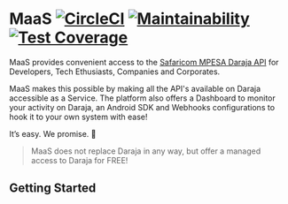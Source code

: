 # MaaS  [![CircleCI](https://circleci.com/gh/jumaallan/MaaS.svg?style=shield)](https://circleci.com/gh/jumaallan/MaaS) [![Maintainability](https://api.codeclimate.com/v1/badges/798db88c95d4fef56e5f/maintainability)](https://codeclimate.com/github/jumaallan/MaaS/maintainability)  [![Test Coverage](https://api.codeclimate.com/v1/badges/798db88c95d4fef56e5f/test_coverage)](https://codeclimate.com/github/jumaallan/MaaS/test_coverage)

MaaS provides convenient access to the [Safaricom MPESA Daraja API](https://developer.safaricom.co.ke/apis-explorer) for Developers, Tech Ethusiasts, Companies and Corporates. 

MaaS makes this possible by making all the API's available on Daraja accessible as a Service. The platform also offers a Dashboard to monitor your activity on Daraja, an Android SDK and Webhooks configurations to hook it to your own system with ease! 

It’s easy. We promise. :rocket:

> MaaS does not replace Daraja in any way, but offer a managed access to Daraja for FREE!

## Getting Started